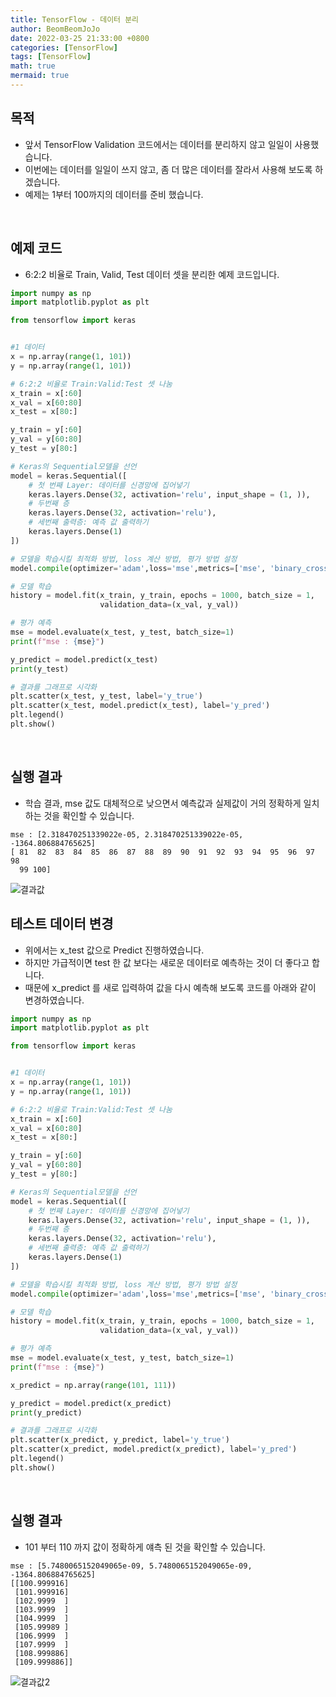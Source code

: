 ```yaml
---
title: TensorFlow - 데이터 분리
author: BeomBeomJoJo
date: 2022-03-25 21:33:00 +0800
categories: [TensorFlow]
tags: [TensorFlow]
math: true
mermaid: true
---
```


## **목적**
* 앞서 TensorFlow Validation 코드에서는 데이터를 분리하지 않고 일일이 사용했습니다.
* 이번에는 데이터를 일일이 쓰지 않고, 좀 더 많은 데이터를 잘라서 사용해 보도록 하겠습니다.
* 예제는 1부터 100까지의 데이터를 준비 했습니다.

<br/>

## **예제 코드**
* 6:2:2 비율로 Train, Valid, Test 데이터 셋을 분리한 예제 코드입니다.

```python
import numpy as np
import matplotlib.pyplot as plt

from tensorflow import keras


#1 데이터
x = np.array(range(1, 101))
y = np.array(range(1, 101))

# 6:2:2 비율로 Train:Valid:Test 셋 나눔
x_train = x[:60]
x_val = x[60:80]
x_test = x[80:]

y_train = y[:60]
y_val = y[60:80]
y_test = y[80:]

# Keras의 Sequential모델을 선언
model = keras.Sequential([
    # 첫 번째 Layer: 데이터를 신경망에 집어넣기
    keras.layers.Dense(32, activation='relu', input_shape = (1, )),
    # 두번째 층 
    keras.layers.Dense(32, activation='relu'),
    # 세번째 출력층: 예측 값 출력하기
    keras.layers.Dense(1)
])

# 모델을 학습시킬 최적화 방법, loss 계산 방법, 평가 방법 설정
model.compile(optimizer='adam',loss='mse',metrics=['mse', 'binary_crossentropy'])

# 모델 학습
history = model.fit(x_train, y_train, epochs = 1000, batch_size = 1,
                    validation_data=(x_val, y_val))

# 평가 예측
mse = model.evaluate(x_test, y_test, batch_size=1)
print(f"mse : {mse}")

y_predict = model.predict(x_test)
print(y_test)

# 결과를 그래프로 시각화
plt.scatter(x_test, y_test, label='y_true')
plt.scatter(x_test, model.predict(x_test), label='y_pred')
plt.legend()
plt.show()
```

<br/>

## **실행 결과**
* 학습 결과, mse 값도 대체적으로 낮으면서 예측값과 실제값이 거의 정확하게 일치하는 것을 확인할 수 있습니다.

```
mse : [2.318470251339022e-05, 2.318470251339022e-05, -1364.806884765625]
[ 81  82  83  84  85  86  87  88  89  90  91  92  93  94  95  96  97  98
  99 100]
```

![결과값](https://user-images.githubusercontent.com/22911504/160121799-caf6bdfa-c0ac-44fc-b6a6-cfcff85f9869.png)

## **테스트 데이터 변경**
* 위에서는 x_test 값으로 Predict 진행하였습니다.
* 하지만 가급적이면 test 한 값 보다는 새로운 데이터로 예측하는 것이 더 좋다고 합니다.
* 때문에 x_predict 를 새로 입력하여 값을 다시 예측해 보도록 코드를 아래와 같이 변경하였습니다.

```python
import numpy as np
import matplotlib.pyplot as plt

from tensorflow import keras


#1 데이터
x = np.array(range(1, 101))
y = np.array(range(1, 101))

# 6:2:2 비율로 Train:Valid:Test 셋 나눔
x_train = x[:60]
x_val = x[60:80]
x_test = x[80:]

y_train = y[:60]
y_val = y[60:80]
y_test = y[80:]

# Keras의 Sequential모델을 선언
model = keras.Sequential([
    # 첫 번째 Layer: 데이터를 신경망에 집어넣기
    keras.layers.Dense(32, activation='relu', input_shape = (1, )),
    # 두번째 층 
    keras.layers.Dense(32, activation='relu'),
    # 세번째 출력층: 예측 값 출력하기
    keras.layers.Dense(1)
])

# 모델을 학습시킬 최적화 방법, loss 계산 방법, 평가 방법 설정
model.compile(optimizer='adam',loss='mse',metrics=['mse', 'binary_crossentropy'])

# 모델 학습
history = model.fit(x_train, y_train, epochs = 1000, batch_size = 1,
                    validation_data=(x_val, y_val))

# 평가 예측
mse = model.evaluate(x_test, y_test, batch_size=1)
print(f"mse : {mse}")

x_predict = np.array(range(101, 111))

y_predict = model.predict(x_predict)
print(y_predict)

# 결과를 그래프로 시각화
plt.scatter(x_predict, y_predict, label='y_true')
plt.scatter(x_predict, model.predict(x_predict), label='y_pred')
plt.legend()
plt.show()
```

<br/>

## **실행 결과**
* 101 부터 110 까지 값이 정확하게 얘측 된 것을 확인할 수 있습니다.

```
mse : [5.7480065152049065e-09, 5.7480065152049065e-09, -1364.806884765625]
[[100.999916]
 [101.999916]
 [102.9999  ]
 [103.9999  ]
 [104.9999  ]
 [105.99989 ]
 [106.9999  ]
 [107.9999  ]
 [108.999886]
 [109.999886]]
```

![결과값2](https://user-images.githubusercontent.com/22911504/160124378-015fbbb7-066e-4151-a07f-ce02c26f0a77.png)